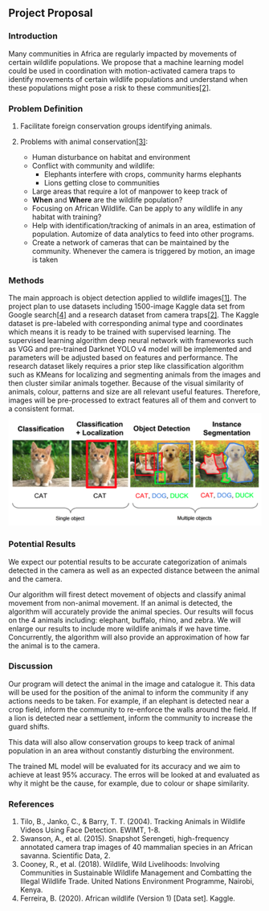 ## Project Proposal

### Introduction

Many communities in Africa are regularly impacted by movements of certain wildlife populations. We propose that a machine learning model could be used in coordination with motion-activated camera traps to identify movements of certain wildlife populations and understand when these populations might pose a risk to these communities[[2]](https://doi.org/10.1038/sdata.2015.26).

### Problem Definition

1. Facilitate foreign conservation groups identifying animals.

2. Problems with animal conservation[[3]](https://wedocs.unep.org/bitstream/handle/20.500.11822/22864/WLWL_Report_web.pdf):
   - Human disturbance on habitat and environment
   - Conflict with community and wildlife:
     - Elephants interfere with crops, community harms elephants
     - Lions getting close to communities
   - Large areas that require a lot of manpower to keep track of
   - **When** and **Where** are the wildlife population?
   - Focusing on African Wildlife. Can be apply to any wildlife in any habitat with training?
   - Help with identification/tracking of animals in an area, estimation of population. Automize of data analytics to feed into other programs.
   - Create a network of cameras that can be maintained by the community. Whenever the camera is triggered by motion, an image is taken

### Methods

The main approach is object detection applied to wildlife images[[1]](http://www.eng.auburn.edu/~troppel/internal/sparc/TourBot/TourBot%20References/Haar/2000186.pdf). The project plan to use datasets including 1500-image Kaggle data set from Google search[[4]](https://www.kaggle.com/biancaferreira/african-wildlife) and a research dataset from camera traps[[2]](https://doi.org/10.1038/sdata.2015.26). The Kaggle dataset is pre-labeled with corresponding animal type and coordinates which means it is ready to be trained with supervised learning. The supervised learning algorithm deep neural network with frameworks such as VGG and pre-trained Darknet YOLO v4 model will be implemented and parameters will be adjusted based on features and performance. The research dataset likely requires a prior step like classification algorithm such as KMeans for localizing and segmenting animals from the images and then cluster similar animals together. Because of the visual similarity of animals, colour, patterns and size are all relevant useful features. Therefore, images will be pre-processed to extract features all of them and convert to a consistent format.
![](./images/image1.png)

### Potential Results

We expect our potential results to be accurate categorization of animals detected in the camera as well as an expected distance between the animal and the camera.

Our algorithm will firest detect movement of objects and classify animal movement from non-animal movement. If an animal is detected, the algorithm will accurately provide the animal species. Our results will focus on the 4 animals including: elephant, buffalo, rhino, and zebra. We will enlarge our results to include more wildlife animals if we have time. Concurrently, the algorithm will also provide an approximation of how far the animal is to the camera.

### Discussion

Our program will detect the animal in the image and catalogue it. This data will be used for the position of the animal to inform the community if any actions needs to be taken. For example, if an elephant is detected near a crop field, inform the community to re-enforce the walls around the field. If a lion is detected near a settlement, inform the community to increase the guard shifts.

This data will also allow conservation groups to keep track of animal population in an area without constantly disturbing the environment.

The trained ML model will be evaluated for its accuracy and we aim to achieve at least 95% accuracy. The erros will be looked at and evaluated as why it might be the cause, for example, due to colour or shape similarity.

### References

1. Tilo, B., Janko, C., & Barry, T. T. (2004). Tracking Animals in Wildlife Videos Using Face Detection. EWIMT, 1-8.
2. Swanson, A., et al. (2015). Snapshot Serengeti, high-frequency annotated camera trap images of 40 mammalian species in an African savanna. Scientific Data, 2.
3. Cooney, R., et al. (2018). Wildlife, Wild Livelihoods: Involving Communities in Sustainable Wildlife Management and Combatting the Illegal Wildlife Trade. United Nations Environment Programme, Nairobi, Kenya.
4. Ferreira, B. (2020). African wildlife (Version 1) [Data set]. Kaggle.
